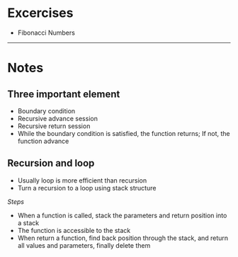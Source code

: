 # Excercises
- Fibonacci Numbers

---
# Notes
## Three important element
- Boundary condition
- Recursive advance session
- Recursive return session
- While the boundary condition is satisfied, the function returns; If not, the function advance

## Recursion and loop 
- Usually loop is more efficient than recursion
- Turn a recursion to a loop using stack structure

*Steps*
- When a function is called, stack the parameters and return position into a stack
- The function is accessible to the stack
- When return a function, find back position through the stack, and return all values and parameters, finally delete them
